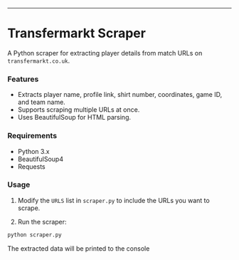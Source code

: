 <hr/>

# Transfermarkt Scraper

A Python scraper for extracting player details from match URLs on `transfermarkt.co.uk`.

### Features

- Extracts player name, profile link, shirt number, coordinates, game ID, and team name.
- Supports scraping multiple URLs at once.
- Uses BeautifulSoup for HTML parsing.

### Requirements

- Python 3.x
- BeautifulSoup4
- Requests


### Usage

1. Modify the `URLS` list in `scraper.py` to include the URLs you want to scrape.

2. Run the scraper:

```bash
python scraper.py
```

The extracted data will be printed to the console
